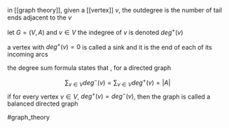 in [[graph theory]],  given a [[vertex]] $v$, the outdegree is the number of tail ends adjacent to the $v$

let $G=(V,A)$ and $v\in V$ the indegree of $v$ is denoted $deg^+(v)$

a vertex with $deg^+(v)=0$ is called a sink and it is the end of each of its incoming arcs

the degree sum formula states that , for a directed graph

$$\sum_{v\in V}deg^-(v)=\sum_{v\in V}deg ^+(v) = |A|$$
if for every vertex $v\in V$, $deg^+(v) = deg ^-(v)$, then the graph is called a balanced directed graph

#graph_theory 